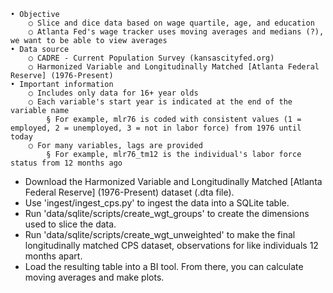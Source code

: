 	• Objective
		○ Slice and dice data based on wage quartile, age, and education
		○ Atlanta Fed's wage tracker uses moving averages and medians (?), we want to be able to view averages 
	• Data source
		○ CADRE - Current Population Survey (kansascityfed.org)
		○ Harmonized Variable and Longitudinally Matched [Atlanta Federal Reserve] (1976-Present)
	• Important information
		○ Includes only data for 16+ year olds
		○ Each variable's start year is indicated at the end of the variable name
			§ For example, mlr76 is coded with consistent values (1 = employed, 2 = unemployed, 3 = not in labor force) from 1976 until today
		○ For many variables, lags are provided
			§ For example, mlr76_tm12 is the individual's labor force status from 12 months ago

* Download the Harmonized Variable and Longitudinally Matched [Atlanta Federal Reserve] (1976-Present) dataset (.dta file).
* Use 'ingest/ingest_cps.py' to ingest the data into a SQLite table.
* Run 'data/sqlite/scripts/create_wgt_groups' to create the dimensions used to slice the data.
* Run 'data/sqlite/scripts/create_wgt_unweighted' to make the final longitudinally matched CPS dataset, observations for like individuals 12 months apart.
* Load the resulting table into a BI tool. From there, you can calculate moving averages and make plots.

